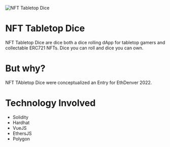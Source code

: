 ![NFT Tabletop Dice](https://hackerlink.s3.amazonaws.com/static/files/dice-with-color.png)

# NFT Tabletop Dice
NFT Tabletop Dice are dice both a dice rolling dApp for tabletop gamers and collectable ERC721 NFTs. Dice you can roll and dice you can own.

# But why?
NFT TAbletop Dice were conceptualized an Entry for EthDenver 2022.

# Technology Involved
- Solidity
- Hardhat
- VueJS
- EthersJS
- Polygon


